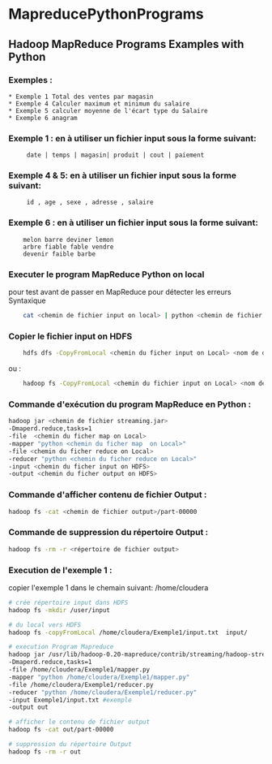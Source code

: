 # MapreducePythonPrograms
## Hadoop MapReduce Programs Examples with Python

### Exemples : 

	* Exemple 1 Total des ventes par magasin
	* Exemple 4 Calculer maximum et minimum du salaire
	* Exemple 5 calculer moyenne de l'écart type du Salaire
	* Exemple 6 anagram 

### Exemple 1 : en à utiliser un fichier input sous la forme suivant:

		 date | temps | magasin| produit | cout | paiement

### Exemple 4 & 5: en à utiliser un fichier input sous la forme suivant:   

		 id , age , sexe , adresse , salaire

### Exemple 6 : en à utiliser un fichier input sous la forme suivant:

		melon barre deviner lemon
		arbre fiable fable vendre
		devenir faible barbe

### Executer le program MapReduce Python on local
pour test avant de passer en MapReduce pour détecter les erreurs Syntaxique
```bash
	cat <chemin de fichier input on local> | python <chemin de fichier mapper.py on local> | python <chemin de fichier reducer.py on local>
```
### Copier le fichier input on HDFS
```bash
	hdfs dfs -CopyFromLocal <chemin du ficher input on Local> <nom de dossier de destination>
```
ou : 
```bash
	hadoop fs -CopyFromLocal <chemin du fichier input on Local> <nom de dossier de destination>
```
### Commande d'exécution du program MapReduce en Python :

```bash
hadoop jar <chemin de fichier streaming.jar> 
-Dmaperd.reduce,tasks=1
-file  <chemin du ficher map on Local>
-mapper "python <chemin du ficher map  on Local>"
-file <chemin du ficher reduce on Local>
-reducer "python <chemin du ficher reduce on Local>"
-input <chemin du ficher input on HDFS>
-output <chemin du ficher output on HDFS>
```

### Commande d'afficher contenu de fichier Output :

```bash
hadoop fs -cat <chemin de fichier output>/part-00000 
```

### Commande de suppression du répertoire Output :

```bash
hadoop fs -rm -r <répertoire de fichier output>
```

### Execution de l'exemple 1 : 

copier l'exemple 1 dans le chemain suivant: /home/cloudera

```bash
# crée répertoire input dans HDFS
hadoop fs -mkdir /user/input
```

```bash
# du local vers HDFS
hadoop fs -copyFromLocal /home/cloudera/Exemple1/input.txt  input/ 
```

```bash
# execution Program Mapreduce
hadoop jar /usr/lib/hadoop-0.20-mapreduce/contrib/streaming/hadoop-streaming-2.6.0-mr1-cdh5.12.0.jar
-Dmaperd.reduce,tasks=1
-file /home/cloudera/Exemple1/mapper.py
-mapper "python /home/cloudera/Exemple1/mapper.py"
-file /home/cloudera/Exemple1/reducer.py
-reducer "python /home/cloudera/Exemple1/reducer.py"
-input Exemple1/input.txt #exemple
-output out
```

```bash
# afficher le contenu de fichier output
hadoop fs -cat out/part-00000 
```

```bash
# suppression du répertoire Output
hadoop fs -rm -r out
```

